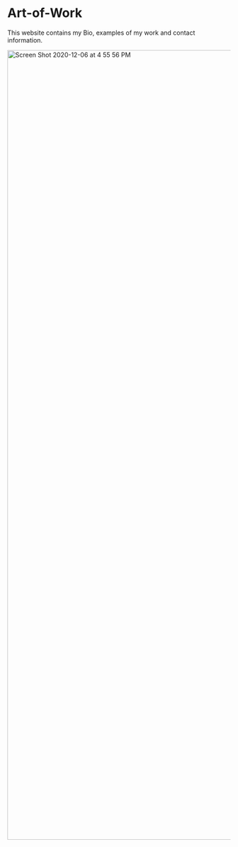 # Art-of-Work

This website contains my Bio, examples of my work and contact information.

<img width="1784" alt="Screen Shot 2020-12-06 at 4 55 56 PM" src="https://user-images.githubusercontent.com/70423368/101307481-6de5e000-37fc-11eb-80b0-3b6348e21202.png">
